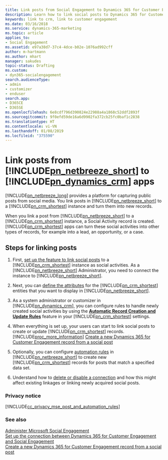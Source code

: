 ```yaml
---
title: Link posts from Social Engagement to Dynamics 365 for Customer Engagement | Microsoft Docs
description: Learn how to link social posts to Dynamics 365 for Customer Engagement and create new case or lead records.
keywords: link to crm, link to customer engagement
ms.date: 03/16/2018
ms.service: dynamics-365-marketing
ms.topic: article
applies_to:
- Social Engagement
ms.assetid: e97a38d7-37c4-4dce-b02e-1076ad992cff
author: m-hartmann
ms.author: mhart
manager: sakudes
topic-status: Drafting
ms.custom:
- dyn365-socialengagement
search.audienceType:
- admin
- customizer
- enduser
search.app:
- D365CE
- D365SE
ms.openlocfilehash: 6e8cdf796d390824e22988a4a1868c52ddf2893f
ms.sourcegitcommit: 9f0efd59de16a6d9902fa372cb25fc0baf1c2838
ms.translationtype: HT
ms.contentlocale: vi-VN
ms.lasthandoff: 01/08/2019
ms.locfileid: "375590"
---
```

# <a name="link-posts-from-includepnnetbreezeshortincludespn-social-engagement-shortmd-to-includepndynamicscrmincludespn-dynamics-crmmd-apps"></a>Link posts from [!INCLUDE[pn_netbreeze_short](../includes/pn-social-engagement-short.md)] to [!INCLUDE[pn_dynamics_crm](../includes/pn-dynamics-crm.md)] apps

[!INCLUDE[pn_netbreeze_long](../includes/pn-social-engagement-long.md)] provides a platform for capturing public posts from social media. You link posts in [!INCLUDE[pn_netbreeze_short](../includes/pn-social-engagement-short.md)] to a [!INCLUDE[pn_crm_shortest](../includes/pn-crm-shortest.md)] instance and turn them into new records.

When you link a post from [!INCLUDE[pn_netbreeze_short](../includes/pn-social-engagement-short.md)] to a [!INCLUDE[pn_crm_shortest](../includes/pn-crm-shortest.md)] instance, a Social Activity record is created. [!INCLUDE[pn_crm_shortest](../includes/pn-crm-shortest.md)] apps can turn these social activities into other types of records, for example into a lead, an opportunity, or a case.
  
## <a name="steps-for-linking-posts"></a>Steps for linking posts  

1. First, [set up the feature to link social posts](connect-dynamics-365-social-engagement.md) to a [!INCLUDE[pn_crm_shortest](../includes/pn-crm-shortest.md)] instance as social activities. As a [!INCLUDE[pn_netbreeze_short](../includes/pn-social-engagement-short.md)] Administrator, you need to connect the instance to [!INCLUDE[pn_netbreeze_short](../includes/pn-social-engagement-short.md)].   
  
2. Next, you can [define the attributes](create-dynamics-365-record-from-social-post.md) for the [!INCLUDE[pn_crm_shortest](../includes/pn-crm-shortest.md)] entities that you want to display in [!INCLUDE[pn_netbreeze_short](../includes/pn-social-engagement-short.md)].   
  
3. As a system administrator or customizer in [!INCLUDE[pn_dynamics_crm](../includes/pn-dynamics-crm.md)], you can configure rules to handle newly created social activities by using the [**Automatic Record Creation and Update Rules**](configure-automatic-record-creation.md) feature in your [!INCLUDE[pn_crm_shortest](../includes/pn-crm-shortest.md)] settings.   
  
4. When everything is set up, your users can start to link social posts to create or update [!INCLUDE[pn_crm_shortest](../includes/pn-crm-shortest.md)] records.   
   [!INCLUDE[proc_more_information](../includes/proc-more-information.md)] [Create a new Dynamics 365 for Customer Engagement record from a social post](create-dynamics-365-record-from-social-post.md)  
  
5. Optionally, you can configure [automation rules](automation-rules.md) in [!INCLUDE[pn_netbreeze_short](../includes/pn-social-engagement-short.md)] to create new [!INCLUDE[pn_crm_shortest](../includes/pn-crm-shortest.md)] records for posts that match a specified data set.   
  
6. Understand how to [delete or disable a connection](manage-connection-dynamics-365-social-engagement.md) and how this might affect existing linkages or linking newly acquired social posts.   
  
### <a name="privacy-notice"></a>Privacy notice 
 
 [!INCLUDE[cc_privacy_mse_post_and_automation_rules](../includes/cc-privacy-mse-post-and-automation-rules.md)]  
  
### <a name="see-also"></a>See also  

 [Administer Microsoft Social Engagement](administer-microsoft-social-engagement.md)   
 [Set up the connection between Dynamics 365 for Customer Engagement and Social Engagement](connect-dynamics-365-social-engagement.md)   
 [Create a new Dynamics 365 for Customer Engagement record from a social post](create-dynamics-365-record-from-social-post.md)
